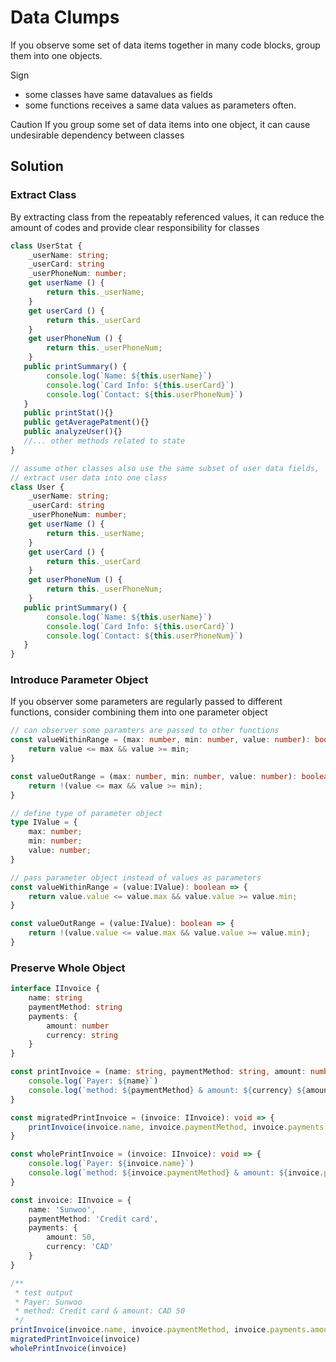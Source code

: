 # Data Clumps
If you observe some set of data items together in many code blocks, group them into one objects.

Sign
* some classes have same datavalues as fields
* some functions receives a same data values as parameters often.

Caution
If you group some set of data items into one object, it can cause undesirable dependency between classes

## Solution
### Extract Class
By extracting class from the repeatably referenced values, it can reduce the amount of codes and provide clear responsibility for classes
```ts
class UserStat {
    _userName: string;
    _userCard: string
    _userPhoneNum: number;
    get userName () {
        return this._userName;
    }
    get userCard () {
        return this._userCard
    }
    get userPhoneNum () {
        return this._userPhoneNum;
    }
   public printSummary() {
        console.log(`Name: ${this.userName}`)
        console.log(`Card Info: ${this.userCard}`)
        console.log(`Contact: ${this.userPhoneNum}`)
   }
   public printStat(){}
   public getAveragePatment(){}
   public analyzeUser(){}
   //... other methods related to state
}

// assume other classes also use the same subset of user data fields,
// extract user data into one class
class User {
    _userName: string;
    _userCard: string
    _userPhoneNum: number;
    get userName () {
        return this._userName;
    }
    get userCard () {
        return this._userCard
    }
    get userPhoneNum () {
        return this._userPhoneNum;
    }
   public printSummary() {
        console.log(`Name: ${this.userName}`)
        console.log(`Card Info: ${this.userCard}`)
        console.log(`Contact: ${this.userPhoneNum}`)
   }
}
```
### Introduce Parameter Object
If you observer some parameters are regularly passed to different functions, consider combining them into one parameter object
```ts
// can observer some paramters are passed to other functions
const valueWithinRange = (max: number, min: number, value: number): boolean => {
    return value <= max && value >= min;
}

const valueOutRange = (max: number, min: number, value: number): boolean => {
    return !(value <= max && value >= min);
}

// define type of parameter object
type IValue = {
    max: number;
    min: number;
    value: number;
}

// pass parameter object instead of values as parameters
const valueWithinRange = (value:IValue): boolean => {
    return value.value <= value.max && value.value >= value.min;
}

const valueOutRange = (value:IValue): boolean => {
    return !(value.value <= value.max && value.value >= value.min);
}
```

### Preserve Whole Object
```ts
interface IInvoice {
    name: string
    paymentMethod: string
    payments: {
        amount: number
        currency: string
    }
}

const printInvoice = (name: string, paymentMethod: string, amount: number, currency: string): void => {
    console.log(`Payer: ${name}`)
    console.log(`method: ${paymentMethod} & amount: ${currency} ${amount}`)
}

const migratedPrintInvoice = (invoice: IInvoice): void => {
    printInvoice(invoice.name, invoice.paymentMethod, invoice.payments.amount, invoice.payments.currency)
}

const wholePrintInvoice = (invoice: IInvoice): void => {
    console.log(`Payer: ${invoice.name}`)
    console.log(`method: ${invoice.paymentMethod} & amount: ${invoice.payments.currency} ${invoice.payments.amount}`)
}

const invoice: IInvoice = {
    name: 'Sunwoo',
    paymentMethod: 'Credit card',
    payments: {
        amount: 50,
        currency: 'CAD'
    }
}

/**
 * test output
 * Payer: Sunwoo
 * method: Credit card & amount: CAD 50
 */
printInvoice(invoice.name, invoice.paymentMethod, invoice.payments.amount, invoice.payments.currency)
migratedPrintInvoice(invoice)
wholePrintInvoice(invoice)
```
